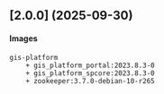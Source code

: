 ## [2.0.0] (2025-09-30)

#### Images
```
gis-platform
	+ gis_platform_portal:2023.8.3-0
	+ gis_platform_spcore:2023.8.3-0
	+ zookeeper:3.7.0-debian-10-r265

```

